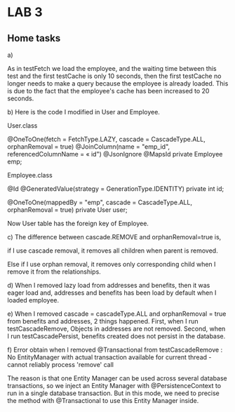 # LAB 3

## Home tasks

a)

As in testFetch we load the employee, and the waiting time between this test and the first testCache is only 10 seconds, 
then the first testCache no longer needs to make a query because the employee is already loaded. 
This is due to the fact that the employee's cache has been increased to 20 seconds.


b) Here is the code I modified in User and Employee.

User.class

@OneToOne(fetch = FetchType.LAZY, cascade = CascadeType.ALL, orphanRemoval = true)
@JoinColumn(name = "emp_id", referencedColumnName = « id")
@JsonIgnore
@MapsId
private Employee emp;

Employee.class

@Id
@GeneratedValue(strategy = GenerationType.IDENTITY)
private int id;

@OneToOne(mappedBy = "emp", cascade = CascadeType.ALL, orphanRemoval = true)
private User user;

Now User table has the foreign key of Employee.

c) The difference between cascade.REMOVE and orphanRemoval=true is, 

if I use cascade removal, it removes all children when parent is removed.

Else if I use orphan removal, it removes only corresponding child when I remove it from the relationships.


d) When I removed lazy load from addresses and benefits, then it was eager load and, addresses and benefits has been load by default when I loaded employee.


e) When I removed cascade = cascadeType.ALL and orphanRemoval = true from benefits and addresses, 2 things happened. First, when I run testCascadeRemove, Objects in addresses are not removed. 
Second, when I run testCascadePersist, benefits created does not persist in the database.



f) 
Error obtain when I removed @Transactional from testCascadeRemove : No EntityManager with actual transaction available for current thread - cannot reliably process 'remove' call

The reason is that one Entity Manager can be used across several database transactions, so we inject an Entity Manager with @PersistenceContext to run in a single database transaction. But in this mode, we need to precise the method with @Transactional to use this Entity Manager inside.
